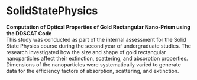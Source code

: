 # SolidStatePhysics
**Computation of Optical Properties of Gold Rectangular Nano-Prism using the DDSCAT Code**
<br>
This study was conducted as part of the internal assessment for the Solid State Physics course during the second year of undergraduate studies. The research investigated how the size and shape of gold rectangular nanoparticles affect their extinction, scattering, and absorption properties. Dimensions of the nanoparticles were systematically varied to generate data for the efficiency factors of absorption, scattering, and extinction.
